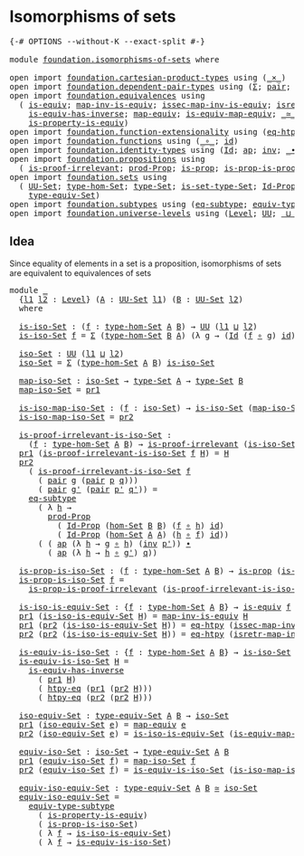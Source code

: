 # Isomorphisms of sets

<pre class="Agda"><a id="33" class="Symbol">{-#</a> <a id="37" class="Keyword">OPTIONS</a> <a id="45" class="Pragma">--without-K</a> <a id="57" class="Pragma">--exact-split</a> <a id="71" class="Symbol">#-}</a>

<a id="76" class="Keyword">module</a> <a id="83" href="foundation.isomorphisms-of-sets.html" class="Module">foundation.isomorphisms-of-sets</a> <a id="115" class="Keyword">where</a>

<a id="122" class="Keyword">open</a> <a id="127" class="Keyword">import</a> <a id="134" href="foundation.cartesian-product-types.html" class="Module">foundation.cartesian-product-types</a> <a id="169" class="Keyword">using</a> <a id="175" class="Symbol">(</a><a id="176" href="foundation-core.cartesian-product-types.html#577" class="Function Operator">_×_</a><a id="179" class="Symbol">)</a>
<a id="181" class="Keyword">open</a> <a id="186" class="Keyword">import</a> <a id="193" href="foundation.dependent-pair-types.html" class="Module">foundation.dependent-pair-types</a> <a id="225" class="Keyword">using</a> <a id="231" class="Symbol">(</a><a id="232" href="foundation-core.dependent-pair-types.html#502" class="Record">Σ</a><a id="233" class="Symbol">;</a> <a id="235" href="foundation-core.dependent-pair-types.html#575" class="InductiveConstructor">pair</a><a id="239" class="Symbol">;</a> <a id="241" href="foundation-core.dependent-pair-types.html#592" class="Field">pr1</a><a id="244" class="Symbol">;</a> <a id="246" href="foundation-core.dependent-pair-types.html#604" class="Field">pr2</a><a id="249" class="Symbol">)</a>
<a id="251" class="Keyword">open</a> <a id="256" class="Keyword">import</a> <a id="263" href="foundation.equivalences.html" class="Module">foundation.equivalences</a> <a id="287" class="Keyword">using</a>
  <a id="295" class="Symbol">(</a> <a id="297" href="foundation-core.equivalences.html#1542" class="Function">is-equiv</a><a id="305" class="Symbol">;</a> <a id="307" href="foundation-core.equivalences.html#4173" class="Function">map-inv-is-equiv</a><a id="323" class="Symbol">;</a> <a id="325" href="foundation-core.equivalences.html#4251" class="Function">issec-map-inv-is-equiv</a><a id="347" class="Symbol">;</a> <a id="349" href="foundation-core.equivalences.html#4381" class="Function">isretr-map-inv-is-equiv</a><a id="372" class="Symbol">;</a>
    <a id="378" href="foundation-core.equivalences.html#2999" class="Function">is-equiv-has-inverse</a><a id="398" class="Symbol">;</a> <a id="400" href="foundation-core.equivalences.html#1807" class="Function">map-equiv</a><a id="409" class="Symbol">;</a> <a id="411" href="foundation-core.equivalences.html#1862" class="Function">is-equiv-map-equiv</a><a id="429" class="Symbol">;</a> <a id="431" href="foundation-core.equivalences.html#1607" class="Function Operator">_≃_</a><a id="434" class="Symbol">;</a>
    <a id="440" href="foundation.equivalences.html#12189" class="Function">is-property-is-equiv</a><a id="460" class="Symbol">)</a>
<a id="462" class="Keyword">open</a> <a id="467" class="Keyword">import</a> <a id="474" href="foundation.function-extensionality.html" class="Module">foundation.function-extensionality</a> <a id="509" class="Keyword">using</a> <a id="515" class="Symbol">(</a><a id="516" href="foundation-core.function-extensionality.html#1464" class="Function">eq-htpy</a><a id="523" class="Symbol">;</a> <a id="525" href="foundation-core.function-extensionality.html#964" class="Function">htpy-eq</a><a id="532" class="Symbol">)</a>
<a id="534" class="Keyword">open</a> <a id="539" class="Keyword">import</a> <a id="546" href="foundation.functions.html" class="Module">foundation.functions</a> <a id="567" class="Keyword">using</a> <a id="573" class="Symbol">(</a><a id="574" href="foundation-core.functions.html#407" class="Function Operator">_∘_</a><a id="577" class="Symbol">;</a> <a id="579" href="foundation-core.functions.html#309" class="Function">id</a><a id="581" class="Symbol">)</a>
<a id="583" class="Keyword">open</a> <a id="588" class="Keyword">import</a> <a id="595" href="foundation.identity-types.html" class="Module">foundation.identity-types</a> <a id="621" class="Keyword">using</a> <a id="627" class="Symbol">(</a><a id="628" href="foundation-core.identity-types.html#1754" class="Datatype">Id</a><a id="630" class="Symbol">;</a> <a id="632" href="foundation-core.identity-types.html#4017" class="Function">ap</a><a id="634" class="Symbol">;</a> <a id="636" href="foundation-core.identity-types.html#2716" class="Function">inv</a><a id="639" class="Symbol">;</a> <a id="641" href="foundation-core.identity-types.html#2412" class="Function Operator">_∙_</a><a id="644" class="Symbol">)</a>
<a id="646" class="Keyword">open</a> <a id="651" class="Keyword">import</a> <a id="658" href="foundation.propositions.html" class="Module">foundation.propositions</a> <a id="682" class="Keyword">using</a>
  <a id="690" class="Symbol">(</a> <a id="692" href="foundation-core.propositions.html#2266" class="Function">is-proof-irrelevant</a><a id="711" class="Symbol">;</a> <a id="713" href="foundation-core.propositions.html#5863" class="Function">prod-Prop</a><a id="722" class="Symbol">;</a> <a id="724" href="foundation-core.propositions.html#1295" class="Function">is-prop</a><a id="731" class="Symbol">;</a> <a id="733" href="foundation-core.propositions.html#3209" class="Function">is-prop-is-proof-irrelevant</a><a id="760" class="Symbol">)</a>
<a id="762" class="Keyword">open</a> <a id="767" class="Keyword">import</a> <a id="774" href="foundation.sets.html" class="Module">foundation.sets</a> <a id="790" class="Keyword">using</a>
  <a id="798" class="Symbol">(</a> <a id="800" href="foundation-core.sets.html#1177" class="Function">UU-Set</a><a id="806" class="Symbol">;</a> <a id="808" href="foundation.sets.html#3622" class="Function">type-hom-Set</a><a id="820" class="Symbol">;</a> <a id="822" href="foundation-core.sets.html#1291" class="Function">type-Set</a><a id="830" class="Symbol">;</a> <a id="832" href="foundation-core.sets.html#1342" class="Function">is-set-type-Set</a><a id="847" class="Symbol">;</a> <a id="849" href="foundation-core.sets.html#1407" class="Function">Id-Prop</a><a id="856" class="Symbol">;</a> <a id="858" href="foundation.sets.html#3908" class="Function">hom-Set</a><a id="865" class="Symbol">;</a>
    <a id="871" href="foundation.sets.html#4543" class="Function">type-equiv-Set</a><a id="885" class="Symbol">)</a>
<a id="887" class="Keyword">open</a> <a id="892" class="Keyword">import</a> <a id="899" href="foundation.subtypes.html" class="Module">foundation.subtypes</a> <a id="919" class="Keyword">using</a> <a id="925" class="Symbol">(</a><a id="926" href="foundation-core.subtypes.html#3381" class="Function">eq-subtype</a><a id="936" class="Symbol">;</a> <a id="938" href="foundation-core.subtypes.html#5925" class="Function">equiv-type-subtype</a><a id="956" class="Symbol">)</a>
<a id="958" class="Keyword">open</a> <a id="963" class="Keyword">import</a> <a id="970" href="foundation.universe-levels.html" class="Module">foundation.universe-levels</a> <a id="997" class="Keyword">using</a> <a id="1003" class="Symbol">(</a><a id="1004" href="Agda.Primitive.html#597" class="Postulate">Level</a><a id="1009" class="Symbol">;</a> <a id="1011" href="foundation-core.universe-levels.html#222" class="Primitive">UU</a><a id="1013" class="Symbol">;</a> <a id="1015" href="Agda.Primitive.html#810" class="Primitive Operator">_⊔_</a><a id="1018" class="Symbol">)</a>
</pre>
## Idea

Since equality of elements in a set is a proposition, isomorphisms of sets are equivalent to equivalences of sets

<pre class="Agda"><a id="1157" class="Keyword">module</a> <a id="1164" href="foundation.isomorphisms-of-sets.html#1164" class="Module">_</a>
  <a id="1168" class="Symbol">{</a><a id="1169" href="foundation.isomorphisms-of-sets.html#1169" class="Bound">l1</a> <a id="1172" href="foundation.isomorphisms-of-sets.html#1172" class="Bound">l2</a> <a id="1175" class="Symbol">:</a> <a id="1177" href="Agda.Primitive.html#597" class="Postulate">Level</a><a id="1182" class="Symbol">}</a> <a id="1184" class="Symbol">(</a><a id="1185" href="foundation.isomorphisms-of-sets.html#1185" class="Bound">A</a> <a id="1187" class="Symbol">:</a> <a id="1189" href="foundation-core.sets.html#1177" class="Function">UU-Set</a> <a id="1196" href="foundation.isomorphisms-of-sets.html#1169" class="Bound">l1</a><a id="1198" class="Symbol">)</a> <a id="1200" class="Symbol">(</a><a id="1201" href="foundation.isomorphisms-of-sets.html#1201" class="Bound">B</a> <a id="1203" class="Symbol">:</a> <a id="1205" href="foundation-core.sets.html#1177" class="Function">UU-Set</a> <a id="1212" href="foundation.isomorphisms-of-sets.html#1172" class="Bound">l2</a><a id="1214" class="Symbol">)</a>
  <a id="1218" class="Keyword">where</a>

  <a id="1227" href="foundation.isomorphisms-of-sets.html#1227" class="Function">is-iso-Set</a> <a id="1238" class="Symbol">:</a> <a id="1240" class="Symbol">(</a><a id="1241" href="foundation.isomorphisms-of-sets.html#1241" class="Bound">f</a> <a id="1243" class="Symbol">:</a> <a id="1245" href="foundation.sets.html#3622" class="Function">type-hom-Set</a> <a id="1258" href="foundation.isomorphisms-of-sets.html#1185" class="Bound">A</a> <a id="1260" href="foundation.isomorphisms-of-sets.html#1201" class="Bound">B</a><a id="1261" class="Symbol">)</a> <a id="1263" class="Symbol">→</a> <a id="1265" href="foundation-core.universe-levels.html#222" class="Primitive">UU</a> <a id="1268" class="Symbol">(</a><a id="1269" href="foundation.isomorphisms-of-sets.html#1169" class="Bound">l1</a> <a id="1272" href="Agda.Primitive.html#810" class="Primitive Operator">⊔</a> <a id="1274" href="foundation.isomorphisms-of-sets.html#1172" class="Bound">l2</a><a id="1276" class="Symbol">)</a>
  <a id="1280" href="foundation.isomorphisms-of-sets.html#1227" class="Function">is-iso-Set</a> <a id="1291" href="foundation.isomorphisms-of-sets.html#1291" class="Bound">f</a> <a id="1293" class="Symbol">=</a> <a id="1295" href="foundation-core.dependent-pair-types.html#502" class="Record">Σ</a> <a id="1297" class="Symbol">(</a><a id="1298" href="foundation.sets.html#3622" class="Function">type-hom-Set</a> <a id="1311" href="foundation.isomorphisms-of-sets.html#1201" class="Bound">B</a> <a id="1313" href="foundation.isomorphisms-of-sets.html#1185" class="Bound">A</a><a id="1314" class="Symbol">)</a> <a id="1316" class="Symbol">(λ</a> <a id="1319" href="foundation.isomorphisms-of-sets.html#1319" class="Bound">g</a> <a id="1321" class="Symbol">→</a> <a id="1323" class="Symbol">(</a><a id="1324" href="foundation-core.identity-types.html#1754" class="Datatype">Id</a> <a id="1327" class="Symbol">(</a><a id="1328" href="foundation.isomorphisms-of-sets.html#1291" class="Bound">f</a> <a id="1330" href="foundation-core.functions.html#407" class="Function Operator">∘</a> <a id="1332" href="foundation.isomorphisms-of-sets.html#1319" class="Bound">g</a><a id="1333" class="Symbol">)</a> <a id="1335" href="foundation-core.functions.html#309" class="Function">id</a><a id="1337" class="Symbol">)</a> <a id="1339" href="foundation-core.cartesian-product-types.html#577" class="Function Operator">×</a> <a id="1341" class="Symbol">(</a><a id="1342" href="foundation-core.identity-types.html#1754" class="Datatype">Id</a> <a id="1345" class="Symbol">(</a><a id="1346" href="foundation.isomorphisms-of-sets.html#1319" class="Bound">g</a> <a id="1348" href="foundation-core.functions.html#407" class="Function Operator">∘</a> <a id="1350" href="foundation.isomorphisms-of-sets.html#1291" class="Bound">f</a><a id="1351" class="Symbol">)</a> <a id="1353" href="foundation-core.functions.html#309" class="Function">id</a><a id="1355" class="Symbol">))</a>

  <a id="1361" href="foundation.isomorphisms-of-sets.html#1361" class="Function">iso-Set</a> <a id="1369" class="Symbol">:</a> <a id="1371" href="foundation-core.universe-levels.html#222" class="Primitive">UU</a> <a id="1374" class="Symbol">(</a><a id="1375" href="foundation.isomorphisms-of-sets.html#1169" class="Bound">l1</a> <a id="1378" href="Agda.Primitive.html#810" class="Primitive Operator">⊔</a> <a id="1380" href="foundation.isomorphisms-of-sets.html#1172" class="Bound">l2</a><a id="1382" class="Symbol">)</a>
  <a id="1386" href="foundation.isomorphisms-of-sets.html#1361" class="Function">iso-Set</a> <a id="1394" class="Symbol">=</a> <a id="1396" href="foundation-core.dependent-pair-types.html#502" class="Record">Σ</a> <a id="1398" class="Symbol">(</a><a id="1399" href="foundation.sets.html#3622" class="Function">type-hom-Set</a> <a id="1412" href="foundation.isomorphisms-of-sets.html#1185" class="Bound">A</a> <a id="1414" href="foundation.isomorphisms-of-sets.html#1201" class="Bound">B</a><a id="1415" class="Symbol">)</a> <a id="1417" href="foundation.isomorphisms-of-sets.html#1227" class="Function">is-iso-Set</a>

  <a id="1431" href="foundation.isomorphisms-of-sets.html#1431" class="Function">map-iso-Set</a> <a id="1443" class="Symbol">:</a> <a id="1445" href="foundation.isomorphisms-of-sets.html#1361" class="Function">iso-Set</a> <a id="1453" class="Symbol">→</a> <a id="1455" href="foundation-core.sets.html#1291" class="Function">type-Set</a> <a id="1464" href="foundation.isomorphisms-of-sets.html#1185" class="Bound">A</a> <a id="1466" class="Symbol">→</a> <a id="1468" href="foundation-core.sets.html#1291" class="Function">type-Set</a> <a id="1477" href="foundation.isomorphisms-of-sets.html#1201" class="Bound">B</a>
  <a id="1481" href="foundation.isomorphisms-of-sets.html#1431" class="Function">map-iso-Set</a> <a id="1493" class="Symbol">=</a> <a id="1495" href="foundation-core.dependent-pair-types.html#592" class="Field">pr1</a>

  <a id="1502" href="foundation.isomorphisms-of-sets.html#1502" class="Function">is-iso-map-iso-Set</a> <a id="1521" class="Symbol">:</a> <a id="1523" class="Symbol">(</a><a id="1524" href="foundation.isomorphisms-of-sets.html#1524" class="Bound">f</a> <a id="1526" class="Symbol">:</a> <a id="1528" href="foundation.isomorphisms-of-sets.html#1361" class="Function">iso-Set</a><a id="1535" class="Symbol">)</a> <a id="1537" class="Symbol">→</a> <a id="1539" href="foundation.isomorphisms-of-sets.html#1227" class="Function">is-iso-Set</a> <a id="1550" class="Symbol">(</a><a id="1551" href="foundation.isomorphisms-of-sets.html#1431" class="Function">map-iso-Set</a> <a id="1563" href="foundation.isomorphisms-of-sets.html#1524" class="Bound">f</a><a id="1564" class="Symbol">)</a>
  <a id="1568" href="foundation.isomorphisms-of-sets.html#1502" class="Function">is-iso-map-iso-Set</a> <a id="1587" class="Symbol">=</a> <a id="1589" href="foundation-core.dependent-pair-types.html#604" class="Field">pr2</a>

  <a id="1596" href="foundation.isomorphisms-of-sets.html#1596" class="Function">is-proof-irrelevant-is-iso-Set</a> <a id="1627" class="Symbol">:</a>
    <a id="1633" class="Symbol">(</a><a id="1634" href="foundation.isomorphisms-of-sets.html#1634" class="Bound">f</a> <a id="1636" class="Symbol">:</a> <a id="1638" href="foundation.sets.html#3622" class="Function">type-hom-Set</a> <a id="1651" href="foundation.isomorphisms-of-sets.html#1185" class="Bound">A</a> <a id="1653" href="foundation.isomorphisms-of-sets.html#1201" class="Bound">B</a><a id="1654" class="Symbol">)</a> <a id="1656" class="Symbol">→</a> <a id="1658" href="foundation-core.propositions.html#2266" class="Function">is-proof-irrelevant</a> <a id="1678" class="Symbol">(</a><a id="1679" href="foundation.isomorphisms-of-sets.html#1227" class="Function">is-iso-Set</a> <a id="1690" href="foundation.isomorphisms-of-sets.html#1634" class="Bound">f</a><a id="1691" class="Symbol">)</a>
  <a id="1695" href="foundation-core.dependent-pair-types.html#592" class="Field">pr1</a> <a id="1699" class="Symbol">(</a><a id="1700" href="foundation.isomorphisms-of-sets.html#1596" class="Function">is-proof-irrelevant-is-iso-Set</a> <a id="1731" href="foundation.isomorphisms-of-sets.html#1731" class="Bound">f</a> <a id="1733" href="foundation.isomorphisms-of-sets.html#1733" class="Bound">H</a><a id="1734" class="Symbol">)</a> <a id="1736" class="Symbol">=</a> <a id="1738" href="foundation.isomorphisms-of-sets.html#1733" class="Bound">H</a>
  <a id="1742" href="foundation-core.dependent-pair-types.html#604" class="Field">pr2</a>
    <a id="1750" class="Symbol">(</a> <a id="1752" href="foundation.isomorphisms-of-sets.html#1596" class="Function">is-proof-irrelevant-is-iso-Set</a> <a id="1783" href="foundation.isomorphisms-of-sets.html#1783" class="Bound">f</a>
      <a id="1791" class="Symbol">(</a> <a id="1793" href="foundation-core.dependent-pair-types.html#575" class="InductiveConstructor">pair</a> <a id="1798" href="foundation.isomorphisms-of-sets.html#1798" class="Bound">g</a> <a id="1800" class="Symbol">(</a><a id="1801" href="foundation-core.dependent-pair-types.html#575" class="InductiveConstructor">pair</a> <a id="1806" href="foundation.isomorphisms-of-sets.html#1806" class="Bound">p</a> <a id="1808" href="foundation.isomorphisms-of-sets.html#1808" class="Bound">q</a><a id="1809" class="Symbol">)))</a>
      <a id="1819" class="Symbol">(</a> <a id="1821" href="foundation-core.dependent-pair-types.html#575" class="InductiveConstructor">pair</a> <a id="1826" href="foundation.isomorphisms-of-sets.html#1826" class="Bound">g&#39;</a> <a id="1829" class="Symbol">(</a><a id="1830" href="foundation-core.dependent-pair-types.html#575" class="InductiveConstructor">pair</a> <a id="1835" href="foundation.isomorphisms-of-sets.html#1835" class="Bound">p&#39;</a> <a id="1838" href="foundation.isomorphisms-of-sets.html#1838" class="Bound">q&#39;</a><a id="1840" class="Symbol">))</a> <a id="1843" class="Symbol">=</a>
    <a id="1849" href="foundation-core.subtypes.html#3381" class="Function">eq-subtype</a>
      <a id="1866" class="Symbol">(</a> <a id="1868" class="Symbol">λ</a> <a id="1870" href="foundation.isomorphisms-of-sets.html#1870" class="Bound">h</a> <a id="1872" class="Symbol">→</a>
        <a id="1882" href="foundation-core.propositions.html#5863" class="Function">prod-Prop</a>
          <a id="1902" class="Symbol">(</a> <a id="1904" href="foundation-core.sets.html#1407" class="Function">Id-Prop</a> <a id="1912" class="Symbol">(</a><a id="1913" href="foundation.sets.html#3908" class="Function">hom-Set</a> <a id="1921" href="foundation.isomorphisms-of-sets.html#1201" class="Bound">B</a> <a id="1923" href="foundation.isomorphisms-of-sets.html#1201" class="Bound">B</a><a id="1924" class="Symbol">)</a> <a id="1926" class="Symbol">(</a><a id="1927" href="foundation.isomorphisms-of-sets.html#1783" class="Bound">f</a> <a id="1929" href="foundation-core.functions.html#407" class="Function Operator">∘</a> <a id="1931" href="foundation.isomorphisms-of-sets.html#1870" class="Bound">h</a><a id="1932" class="Symbol">)</a> <a id="1934" href="foundation-core.functions.html#309" class="Function">id</a><a id="1936" class="Symbol">)</a>
          <a id="1948" class="Symbol">(</a> <a id="1950" href="foundation-core.sets.html#1407" class="Function">Id-Prop</a> <a id="1958" class="Symbol">(</a><a id="1959" href="foundation.sets.html#3908" class="Function">hom-Set</a> <a id="1967" href="foundation.isomorphisms-of-sets.html#1185" class="Bound">A</a> <a id="1969" href="foundation.isomorphisms-of-sets.html#1185" class="Bound">A</a><a id="1970" class="Symbol">)</a> <a id="1972" class="Symbol">(</a><a id="1973" href="foundation.isomorphisms-of-sets.html#1870" class="Bound">h</a> <a id="1975" href="foundation-core.functions.html#407" class="Function Operator">∘</a> <a id="1977" href="foundation.isomorphisms-of-sets.html#1783" class="Bound">f</a><a id="1978" class="Symbol">)</a> <a id="1980" href="foundation-core.functions.html#309" class="Function">id</a><a id="1982" class="Symbol">))</a>
      <a id="1991" class="Symbol">(</a> <a id="1993" class="Symbol">(</a> <a id="1995" href="foundation-core.identity-types.html#4017" class="Function">ap</a> <a id="1998" class="Symbol">(λ</a> <a id="2001" href="foundation.isomorphisms-of-sets.html#2001" class="Bound">h</a> <a id="2003" class="Symbol">→</a> <a id="2005" href="foundation.isomorphisms-of-sets.html#1798" class="Bound">g</a> <a id="2007" href="foundation-core.functions.html#407" class="Function Operator">∘</a> <a id="2009" href="foundation.isomorphisms-of-sets.html#2001" class="Bound">h</a><a id="2010" class="Symbol">)</a> <a id="2012" class="Symbol">(</a><a id="2013" href="foundation-core.identity-types.html#2716" class="Function">inv</a> <a id="2017" href="foundation.isomorphisms-of-sets.html#1835" class="Bound">p&#39;</a><a id="2019" class="Symbol">))</a> <a id="2022" href="foundation-core.identity-types.html#2412" class="Function Operator">∙</a>
        <a id="2032" class="Symbol">(</a> <a id="2034" href="foundation-core.identity-types.html#4017" class="Function">ap</a> <a id="2037" class="Symbol">(λ</a> <a id="2040" href="foundation.isomorphisms-of-sets.html#2040" class="Bound">h</a> <a id="2042" class="Symbol">→</a> <a id="2044" href="foundation.isomorphisms-of-sets.html#2040" class="Bound">h</a> <a id="2046" href="foundation-core.functions.html#407" class="Function Operator">∘</a> <a id="2048" href="foundation.isomorphisms-of-sets.html#1826" class="Bound">g&#39;</a><a id="2050" class="Symbol">)</a> <a id="2052" href="foundation.isomorphisms-of-sets.html#1808" class="Bound">q</a><a id="2053" class="Symbol">))</a>

  <a id="2059" href="foundation.isomorphisms-of-sets.html#2059" class="Function">is-prop-is-iso-Set</a> <a id="2078" class="Symbol">:</a> <a id="2080" class="Symbol">(</a><a id="2081" href="foundation.isomorphisms-of-sets.html#2081" class="Bound">f</a> <a id="2083" class="Symbol">:</a> <a id="2085" href="foundation.sets.html#3622" class="Function">type-hom-Set</a> <a id="2098" href="foundation.isomorphisms-of-sets.html#1185" class="Bound">A</a> <a id="2100" href="foundation.isomorphisms-of-sets.html#1201" class="Bound">B</a><a id="2101" class="Symbol">)</a> <a id="2103" class="Symbol">→</a> <a id="2105" href="foundation-core.propositions.html#1295" class="Function">is-prop</a> <a id="2113" class="Symbol">(</a><a id="2114" href="foundation.isomorphisms-of-sets.html#1227" class="Function">is-iso-Set</a> <a id="2125" href="foundation.isomorphisms-of-sets.html#2081" class="Bound">f</a><a id="2126" class="Symbol">)</a>
  <a id="2130" href="foundation.isomorphisms-of-sets.html#2059" class="Function">is-prop-is-iso-Set</a> <a id="2149" href="foundation.isomorphisms-of-sets.html#2149" class="Bound">f</a> <a id="2151" class="Symbol">=</a>
    <a id="2157" href="foundation-core.propositions.html#3209" class="Function">is-prop-is-proof-irrelevant</a> <a id="2185" class="Symbol">(</a><a id="2186" href="foundation.isomorphisms-of-sets.html#1596" class="Function">is-proof-irrelevant-is-iso-Set</a> <a id="2217" href="foundation.isomorphisms-of-sets.html#2149" class="Bound">f</a><a id="2218" class="Symbol">)</a>

  <a id="2223" href="foundation.isomorphisms-of-sets.html#2223" class="Function">is-iso-is-equiv-Set</a> <a id="2243" class="Symbol">:</a> <a id="2245" class="Symbol">{</a><a id="2246" href="foundation.isomorphisms-of-sets.html#2246" class="Bound">f</a> <a id="2248" class="Symbol">:</a> <a id="2250" href="foundation.sets.html#3622" class="Function">type-hom-Set</a> <a id="2263" href="foundation.isomorphisms-of-sets.html#1185" class="Bound">A</a> <a id="2265" href="foundation.isomorphisms-of-sets.html#1201" class="Bound">B</a><a id="2266" class="Symbol">}</a> <a id="2268" class="Symbol">→</a> <a id="2270" href="foundation-core.equivalences.html#1542" class="Function">is-equiv</a> <a id="2279" href="foundation.isomorphisms-of-sets.html#2246" class="Bound">f</a> <a id="2281" class="Symbol">→</a> <a id="2283" href="foundation.isomorphisms-of-sets.html#1227" class="Function">is-iso-Set</a> <a id="2294" href="foundation.isomorphisms-of-sets.html#2246" class="Bound">f</a>
  <a id="2298" href="foundation-core.dependent-pair-types.html#592" class="Field">pr1</a> <a id="2302" class="Symbol">(</a><a id="2303" href="foundation.isomorphisms-of-sets.html#2223" class="Function">is-iso-is-equiv-Set</a> <a id="2323" href="foundation.isomorphisms-of-sets.html#2323" class="Bound">H</a><a id="2324" class="Symbol">)</a> <a id="2326" class="Symbol">=</a> <a id="2328" href="foundation-core.equivalences.html#4173" class="Function">map-inv-is-equiv</a> <a id="2345" href="foundation.isomorphisms-of-sets.html#2323" class="Bound">H</a>
  <a id="2349" href="foundation-core.dependent-pair-types.html#592" class="Field">pr1</a> <a id="2353" class="Symbol">(</a><a id="2354" href="foundation-core.dependent-pair-types.html#604" class="Field">pr2</a> <a id="2358" class="Symbol">(</a><a id="2359" href="foundation.isomorphisms-of-sets.html#2223" class="Function">is-iso-is-equiv-Set</a> <a id="2379" href="foundation.isomorphisms-of-sets.html#2379" class="Bound">H</a><a id="2380" class="Symbol">))</a> <a id="2383" class="Symbol">=</a> <a id="2385" href="foundation-core.function-extensionality.html#1464" class="Function">eq-htpy</a> <a id="2393" class="Symbol">(</a><a id="2394" href="foundation-core.equivalences.html#4251" class="Function">issec-map-inv-is-equiv</a> <a id="2417" href="foundation.isomorphisms-of-sets.html#2379" class="Bound">H</a><a id="2418" class="Symbol">)</a>
  <a id="2422" href="foundation-core.dependent-pair-types.html#604" class="Field">pr2</a> <a id="2426" class="Symbol">(</a><a id="2427" href="foundation-core.dependent-pair-types.html#604" class="Field">pr2</a> <a id="2431" class="Symbol">(</a><a id="2432" href="foundation.isomorphisms-of-sets.html#2223" class="Function">is-iso-is-equiv-Set</a> <a id="2452" href="foundation.isomorphisms-of-sets.html#2452" class="Bound">H</a><a id="2453" class="Symbol">))</a> <a id="2456" class="Symbol">=</a> <a id="2458" href="foundation-core.function-extensionality.html#1464" class="Function">eq-htpy</a> <a id="2466" class="Symbol">(</a><a id="2467" href="foundation-core.equivalences.html#4381" class="Function">isretr-map-inv-is-equiv</a> <a id="2491" href="foundation.isomorphisms-of-sets.html#2452" class="Bound">H</a><a id="2492" class="Symbol">)</a>

  <a id="2497" href="foundation.isomorphisms-of-sets.html#2497" class="Function">is-equiv-is-iso-Set</a> <a id="2517" class="Symbol">:</a> <a id="2519" class="Symbol">{</a><a id="2520" href="foundation.isomorphisms-of-sets.html#2520" class="Bound">f</a> <a id="2522" class="Symbol">:</a> <a id="2524" href="foundation.sets.html#3622" class="Function">type-hom-Set</a> <a id="2537" href="foundation.isomorphisms-of-sets.html#1185" class="Bound">A</a> <a id="2539" href="foundation.isomorphisms-of-sets.html#1201" class="Bound">B</a><a id="2540" class="Symbol">}</a> <a id="2542" class="Symbol">→</a> <a id="2544" href="foundation.isomorphisms-of-sets.html#1227" class="Function">is-iso-Set</a> <a id="2555" href="foundation.isomorphisms-of-sets.html#2520" class="Bound">f</a> <a id="2557" class="Symbol">→</a> <a id="2559" href="foundation-core.equivalences.html#1542" class="Function">is-equiv</a> <a id="2568" href="foundation.isomorphisms-of-sets.html#2520" class="Bound">f</a>
  <a id="2572" href="foundation.isomorphisms-of-sets.html#2497" class="Function">is-equiv-is-iso-Set</a> <a id="2592" href="foundation.isomorphisms-of-sets.html#2592" class="Bound">H</a> <a id="2594" class="Symbol">=</a>
    <a id="2600" href="foundation-core.equivalences.html#2999" class="Function">is-equiv-has-inverse</a>
      <a id="2627" class="Symbol">(</a> <a id="2629" href="foundation-core.dependent-pair-types.html#592" class="Field">pr1</a> <a id="2633" href="foundation.isomorphisms-of-sets.html#2592" class="Bound">H</a><a id="2634" class="Symbol">)</a>
      <a id="2642" class="Symbol">(</a> <a id="2644" href="foundation-core.function-extensionality.html#964" class="Function">htpy-eq</a> <a id="2652" class="Symbol">(</a><a id="2653" href="foundation-core.dependent-pair-types.html#592" class="Field">pr1</a> <a id="2657" class="Symbol">(</a><a id="2658" href="foundation-core.dependent-pair-types.html#604" class="Field">pr2</a> <a id="2662" href="foundation.isomorphisms-of-sets.html#2592" class="Bound">H</a><a id="2663" class="Symbol">)))</a>
      <a id="2673" class="Symbol">(</a> <a id="2675" href="foundation-core.function-extensionality.html#964" class="Function">htpy-eq</a> <a id="2683" class="Symbol">(</a><a id="2684" href="foundation-core.dependent-pair-types.html#604" class="Field">pr2</a> <a id="2688" class="Symbol">(</a><a id="2689" href="foundation-core.dependent-pair-types.html#604" class="Field">pr2</a> <a id="2693" href="foundation.isomorphisms-of-sets.html#2592" class="Bound">H</a><a id="2694" class="Symbol">)))</a>

  <a id="2701" href="foundation.isomorphisms-of-sets.html#2701" class="Function">iso-equiv-Set</a> <a id="2715" class="Symbol">:</a> <a id="2717" href="foundation.sets.html#4543" class="Function">type-equiv-Set</a> <a id="2732" href="foundation.isomorphisms-of-sets.html#1185" class="Bound">A</a> <a id="2734" href="foundation.isomorphisms-of-sets.html#1201" class="Bound">B</a> <a id="2736" class="Symbol">→</a> <a id="2738" href="foundation.isomorphisms-of-sets.html#1361" class="Function">iso-Set</a>
  <a id="2748" href="foundation-core.dependent-pair-types.html#592" class="Field">pr1</a> <a id="2752" class="Symbol">(</a><a id="2753" href="foundation.isomorphisms-of-sets.html#2701" class="Function">iso-equiv-Set</a> <a id="2767" href="foundation.isomorphisms-of-sets.html#2767" class="Bound">e</a><a id="2768" class="Symbol">)</a> <a id="2770" class="Symbol">=</a> <a id="2772" href="foundation-core.equivalences.html#1807" class="Function">map-equiv</a> <a id="2782" href="foundation.isomorphisms-of-sets.html#2767" class="Bound">e</a>
  <a id="2786" href="foundation-core.dependent-pair-types.html#604" class="Field">pr2</a> <a id="2790" class="Symbol">(</a><a id="2791" href="foundation.isomorphisms-of-sets.html#2701" class="Function">iso-equiv-Set</a> <a id="2805" href="foundation.isomorphisms-of-sets.html#2805" class="Bound">e</a><a id="2806" class="Symbol">)</a> <a id="2808" class="Symbol">=</a> <a id="2810" href="foundation.isomorphisms-of-sets.html#2223" class="Function">is-iso-is-equiv-Set</a> <a id="2830" class="Symbol">(</a><a id="2831" href="foundation-core.equivalences.html#1862" class="Function">is-equiv-map-equiv</a> <a id="2850" href="foundation.isomorphisms-of-sets.html#2805" class="Bound">e</a><a id="2851" class="Symbol">)</a>

  <a id="2856" href="foundation.isomorphisms-of-sets.html#2856" class="Function">equiv-iso-Set</a> <a id="2870" class="Symbol">:</a> <a id="2872" href="foundation.isomorphisms-of-sets.html#1361" class="Function">iso-Set</a> <a id="2880" class="Symbol">→</a> <a id="2882" href="foundation.sets.html#4543" class="Function">type-equiv-Set</a> <a id="2897" href="foundation.isomorphisms-of-sets.html#1185" class="Bound">A</a> <a id="2899" href="foundation.isomorphisms-of-sets.html#1201" class="Bound">B</a>
  <a id="2903" href="foundation-core.dependent-pair-types.html#592" class="Field">pr1</a> <a id="2907" class="Symbol">(</a><a id="2908" href="foundation.isomorphisms-of-sets.html#2856" class="Function">equiv-iso-Set</a> <a id="2922" href="foundation.isomorphisms-of-sets.html#2922" class="Bound">f</a><a id="2923" class="Symbol">)</a> <a id="2925" class="Symbol">=</a> <a id="2927" href="foundation.isomorphisms-of-sets.html#1431" class="Function">map-iso-Set</a> <a id="2939" href="foundation.isomorphisms-of-sets.html#2922" class="Bound">f</a>
  <a id="2943" href="foundation-core.dependent-pair-types.html#604" class="Field">pr2</a> <a id="2947" class="Symbol">(</a><a id="2948" href="foundation.isomorphisms-of-sets.html#2856" class="Function">equiv-iso-Set</a> <a id="2962" href="foundation.isomorphisms-of-sets.html#2962" class="Bound">f</a><a id="2963" class="Symbol">)</a> <a id="2965" class="Symbol">=</a> <a id="2967" href="foundation.isomorphisms-of-sets.html#2497" class="Function">is-equiv-is-iso-Set</a> <a id="2987" class="Symbol">(</a><a id="2988" href="foundation.isomorphisms-of-sets.html#1502" class="Function">is-iso-map-iso-Set</a> <a id="3007" href="foundation.isomorphisms-of-sets.html#2962" class="Bound">f</a><a id="3008" class="Symbol">)</a>

  <a id="3013" href="foundation.isomorphisms-of-sets.html#3013" class="Function">equiv-iso-equiv-Set</a> <a id="3033" class="Symbol">:</a> <a id="3035" href="foundation.sets.html#4543" class="Function">type-equiv-Set</a> <a id="3050" href="foundation.isomorphisms-of-sets.html#1185" class="Bound">A</a> <a id="3052" href="foundation.isomorphisms-of-sets.html#1201" class="Bound">B</a> <a id="3054" href="foundation-core.equivalences.html#1607" class="Function Operator">≃</a> <a id="3056" href="foundation.isomorphisms-of-sets.html#1361" class="Function">iso-Set</a>
  <a id="3066" href="foundation.isomorphisms-of-sets.html#3013" class="Function">equiv-iso-equiv-Set</a> <a id="3086" class="Symbol">=</a>
    <a id="3092" href="foundation-core.subtypes.html#5925" class="Function">equiv-type-subtype</a>
      <a id="3117" class="Symbol">(</a> <a id="3119" href="foundation.equivalences.html#12189" class="Function">is-property-is-equiv</a><a id="3139" class="Symbol">)</a>
      <a id="3147" class="Symbol">(</a> <a id="3149" href="foundation.isomorphisms-of-sets.html#2059" class="Function">is-prop-is-iso-Set</a><a id="3167" class="Symbol">)</a>
      <a id="3175" class="Symbol">(</a> <a id="3177" class="Symbol">λ</a> <a id="3179" href="foundation.isomorphisms-of-sets.html#3179" class="Bound">f</a> <a id="3181" class="Symbol">→</a> <a id="3183" href="foundation.isomorphisms-of-sets.html#2223" class="Function">is-iso-is-equiv-Set</a><a id="3202" class="Symbol">)</a>
      <a id="3210" class="Symbol">(</a> <a id="3212" class="Symbol">λ</a> <a id="3214" href="foundation.isomorphisms-of-sets.html#3214" class="Bound">f</a> <a id="3216" class="Symbol">→</a> <a id="3218" href="foundation.isomorphisms-of-sets.html#2497" class="Function">is-equiv-is-iso-Set</a><a id="3237" class="Symbol">)</a>
</pre>